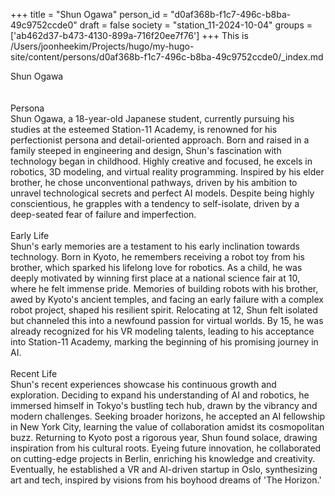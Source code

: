 +++
title = "Shun Ogawa"
person_id = "d0af368b-f1c7-496c-b8ba-49c9752ccde0"
draft = false
society = "station_11-2024-10-04"
groups = ['ab462d37-b473-4130-899a-716f20ee7f76']
+++
This is /Users/joonheekim/Projects/hugo/my-hugo-site/content/persons/d0af368b-f1c7-496c-b8ba-49c9752ccde0/_index.md

<div class="h1_1_right">Shun Ogawa</div><br>
<br>
<div class="h2">Persona</div><div class="plain">Shun Ogawa, a 18-year-old Japanese student, currently pursuing his studies at the esteemed Station-11 Academy, is renowned for his perfectionist persona and detail-oriented approach. Born and raised in a family steeped in engineering and design, Shun's fascination with technology began in childhood. Highly creative and focused, he excels in robotics, 3D modeling, and virtual reality programming. Inspired by his elder brother, he chose unconventional pathways, driven by his ambition to unravel technological secrets and perfect AI models. Despite being highly conscientious, he grapples with a tendency to self-isolate, driven by a deep-seated fear of failure and imperfection.</div><br>
<div class="h2">Early Life</div><div class="plain">Shun's early memories are a testament to his early inclination towards technology. Born in Kyoto, he remembers receiving a robot toy from his brother, which sparked his lifelong love for robotics. As a child, he was deeply motivated by winning first place at a national science fair at 10, where he felt immense pride. Memories of building robots with his brother, awed by Kyoto's ancient temples, and facing an early failure with a complex robot project, shaped his resilient spirit. Relocating at 12, Shun felt isolated but channeled this into a newfound passion for virtual worlds. By 15, he was already recognized for his VR modeling talents, leading to his acceptance into Station-11 Academy, marking the beginning of his promising journey in AI.</div><br>
<div class="h2">Recent Life</div><div class="plain">Shun's recent experiences showcase his continuous growth and exploration. Deciding to expand his understanding of AI and robotics, he immersed himself in Tokyo's bustling tech hub, drawn by the vibrancy and modern challenges. Seeking broader horizons, he accepted an AI fellowship in New York City, learning the value of collaboration amidst its cosmopolitan buzz. Returning to Kyoto post a rigorous year, Shun found solace, drawing inspiration from his cultural roots. Eyeing future innovation, he collaborated on cutting-edge projects in Berlin, enriching his knowledge and creativity. Eventually, he established a VR and AI-driven startup in Oslo, synthesizing art and tech, inspired by visions from his boyhood dreams of 'The Horizon.'</div><br>
